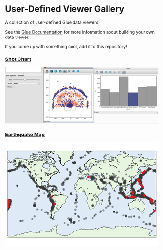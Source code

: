 # User-Defined Viewer Gallery


A collection of user-defined Glue data viewers.

See the [Glue Documentation](http://www.glueviz.org/en/stable/custom_viewer.html)
for more information about building your own data viewer.

If you come up with something cool, add it to this repository!

### [Shot Chart](basketball_shotcharts/)
![Screenshot](basketball_shotcharts/screenshot.png)

### [Earthquake Map](earthquakes/)
![Screenshot](earthquakes/screenshot.png)



